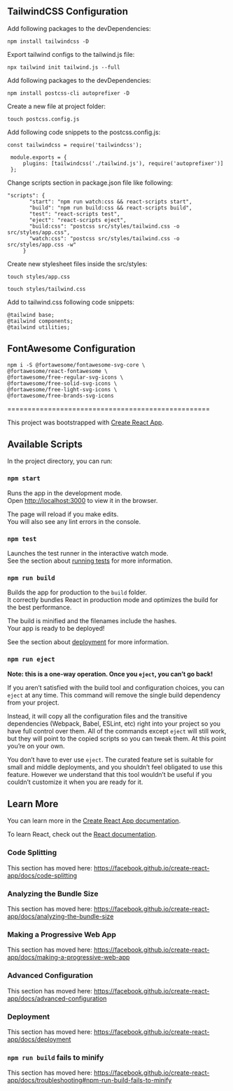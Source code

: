 ## TailwindCSS Configuration
Add following packages to the devDependencies:

`npm install tailwindcss -D`
 
Export tailwind configs to the tailwind.js file:

`npx tailwind init tailwind.js --full` 

Add following packages to the devDependencies:

`npm install postcss-cli autoprefixer -D`

Create a new file at project folder:

`touch postcss.config.js`

Add following code snippets to the postcss.config.js:
```
const tailwindcss = require('tailwindcss');
 
 module.exports = {
     plugins: [tailwindcss('./tailwind.js'), require('autoprefixer')]
 };
```

Change scripts section in package.json file like following:
```
"scripts": {
       "start": "npm run watch:css && react-scripts start",
       "build": "npm run build:css && react-scripts build",
       "test": "react-scripts test",
       "eject": "react-scripts eject",
       "build:css": "postcss src/styles/tailwind.css -o src/styles/app.css",
       "watch:css": "postcss src/styles/tailwind.css -o src/styles/app.css -w"
     }
```

Create new stylesheet files inside the src/styles: 

`touch styles/app.css`

`touch styles/tailwind.css`

Add to tailwind.css following code snippets:
```
@tailwind base;
@tailwind components;
@tailwind utilities;
```

## FontAwesome Configuration
```
npm i -S @fortawesome/fontawesome-svg-core \
@fortawesome/react-fontawesome \
@fortawesome/free-regular-svg-icons \
@fortawesome/free-solid-svg-icons \  
@fortawesome/free-light-svg-icons \   
@fortawesome/free-brands-svg-icons
```

==================================================

This project was bootstrapped with [Create React App](https://github.com/facebook/create-react-app).

## Available Scripts

In the project directory, you can run:

### `npm start`

Runs the app in the development mode.<br />
Open [http://localhost:3000](http://localhost:3000) to view it in the browser.

The page will reload if you make edits.<br />
You will also see any lint errors in the console.

### `npm test`

Launches the test runner in the interactive watch mode.<br />
See the section about [running tests](https://facebook.github.io/create-react-app/docs/running-tests) for more information.

### `npm run build`

Builds the app for production to the `build` folder.<br />
It correctly bundles React in production mode and optimizes the build for the best performance.

The build is minified and the filenames include the hashes.<br />
Your app is ready to be deployed!

See the section about [deployment](https://facebook.github.io/create-react-app/docs/deployment) for more information.

### `npm run eject`

**Note: this is a one-way operation. Once you `eject`, you can’t go back!**

If you aren’t satisfied with the build tool and configuration choices, you can `eject` at any time. This command will remove the single build dependency from your project.

Instead, it will copy all the configuration files and the transitive dependencies (Webpack, Babel, ESLint, etc) right into your project so you have full control over them. All of the commands except `eject` will still work, but they will point to the copied scripts so you can tweak them. At this point you’re on your own.

You don’t have to ever use `eject`. The curated feature set is suitable for small and middle deployments, and you shouldn’t feel obligated to use this feature. However we understand that this tool wouldn’t be useful if you couldn’t customize it when you are ready for it.

## Learn More

You can learn more in the [Create React App documentation](https://facebook.github.io/create-react-app/docs/getting-started).

To learn React, check out the [React documentation](https://reactjs.org/).

### Code Splitting

This section has moved here: https://facebook.github.io/create-react-app/docs/code-splitting

### Analyzing the Bundle Size

This section has moved here: https://facebook.github.io/create-react-app/docs/analyzing-the-bundle-size

### Making a Progressive Web App

This section has moved here: https://facebook.github.io/create-react-app/docs/making-a-progressive-web-app

### Advanced Configuration

This section has moved here: https://facebook.github.io/create-react-app/docs/advanced-configuration

### Deployment

This section has moved here: https://facebook.github.io/create-react-app/docs/deployment

### `npm run build` fails to minify

This section has moved here: https://facebook.github.io/create-react-app/docs/troubleshooting#npm-run-build-fails-to-minify
